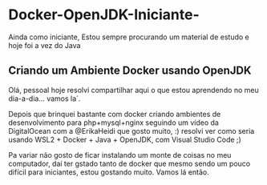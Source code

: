# Docker-OpenJDK-Iniciante-
Ainda como iniciante, Estou sempre procurando um material de estudo e hoje foi a vez do Java

Criando um Ambiente Docker usando OpenJDK
--------------------------------------------

Olá, pessoal
hoje resolvi compartilhar aqui o que estou aprendendo no meu dia-a-dia... vamos la´.

Depois que brinquei bastante com docker criando ambientes de desenvolvimento para php+mysql+nginx seguindo um vídeo da DigitalOcean com a @ErikaHeidi que gosto muito, :)
resolvi ver como seria usando WSL2 + Docker + Java + OpenJDK, com Visual Studio Code ;)

Pa variar não gosto de ficar instalando um monte de coisas no meu computador, daí ter gstado tanto de docker que mesmo sendo um pouco difícil para iniciantes, estou gostando muito. Vamos lá então.
